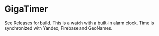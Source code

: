 # GigaTimer

See Releases for build.
This is a watch with a built-in alarm clock. Time is synchronized with Yandex, Firebase and GeoNames.
